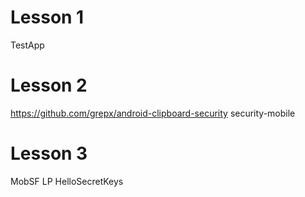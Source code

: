 # Lesson 1

TestApp

# Lesson 2

https://github.com/grepx/android-clipboard-security
security-mobile

# Lesson 3

MobSF
LP
HelloSecretKeys
